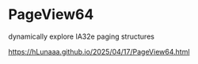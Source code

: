 # PageView64
dynamically explore IA32e paging structures

https://hLunaaa.github.io/2025/04/17/PageView64.html
